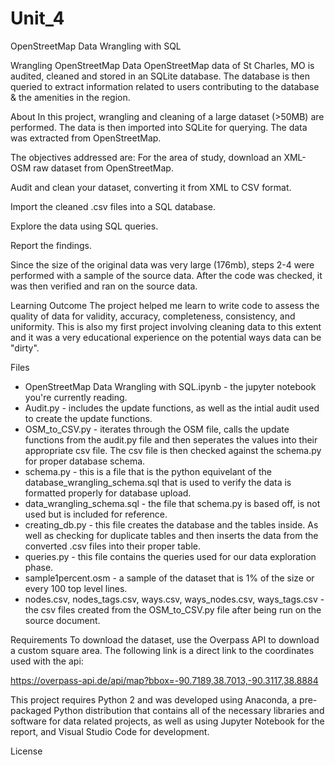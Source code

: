# Unit_4
OpenStreetMap Data Wrangling with SQL

Wrangling OpenStreetMap Data
OpenStreetMap data of St Charles, MO is audited, cleaned and stored in an SQLite database. The database is then queried to extract information related to users contributing to the database & the amenities in the region. 

About
In this project, wrangling and cleaning of a large dataset (>50MB) are performed. The data is then imported into SQLite for querying. The data was extracted from OpenStreetMap.

The objectives addressed are:
For the area of study, download an XML-OSM raw dataset from OpenStreetMap.

Audit and clean your dataset, converting it from XML to CSV format.

Import the cleaned .csv files into a SQL database.

Explore the data using SQL queries.

Report the findings.

Since the size of the original data was very large (176mb), steps 2-4 were performed with a sample of the source data. After the code was checked, it was then verified and ran on the source data.

Learning Outcome
The project helped me learn to write code to assess the quality of data for validity, accuracy, completeness, consistency, and uniformity. This is also my first project involving cleaning data to this extent and it was a very educational experience on the potential ways data can be "dirty".

Files
* OpenStreetMap Data Wrangling with SQL.ipynb - the jupyter notebook you're currently reading.
* Audit.py - includes the update functions, as well as the intial audit used to create the update functions.
* OSM_to_CSV.py - iterates through the OSM file, calls the update functions from the audit.py file and then seperates the values into their appropriate csv file. The csv file is then checked against the schema.py for proper database schema.
* schema.py - this is a file that is the python equivelant of the database_wrangling_schema.sql that is used to verify the data is formatted properly for database upload.
* data_wrangling_schema.sql - the file that schema.py is based off, is not used but is included for reference.
* creating_db.py - this file creates the database and the tables inside. As well as checking for duplicate tables and then inserts the data from the converted .csv files into their proper table.
* queries.py - this file contains the queries used for our data exploration phase.
* sample1percent.osm - a sample of the dataset that is 1% of the size or every 100 top level lines.
* nodes.csv, nodes_tags.csv, ways.csv, ways_nodes.csv, ways_tags.csv - the csv files created from the OSM_to_CSV.py file after being run on the source document.

Requirements
To download the dataset, use the Overpass API to download a custom square area. The following link is a direct link to the coordinates used with the api:

https://overpass-api.de/api/map?bbox=-90.7189,38.7013,-90.3117,38.8884

This project requires Python 2 and was developed using Anaconda, a pre-packaged Python distribution that contains all of the necessary libraries and software for data related projects, as well as using Jupyter Notebook for the report, and Visual Studio Code for development.

License

